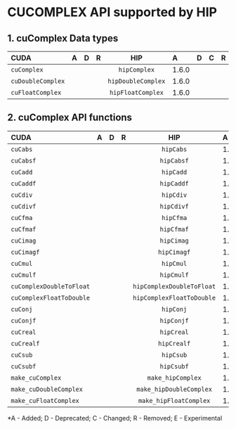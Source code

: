 # CUCOMPLEX API supported by HIP

## **1. cuComplex Data types**

|**CUDA**|**A**|**D**|**R**|**HIP**|**A**|**D**|**C**|**R**|**E**|
|:--|:-:|:-:|:-:|:-:|:--|:-:|:-:|:-:|:-:|
|`cuComplex`| | | |`hipComplex`|1.6.0| | | | |
|`cuDoubleComplex`| | | |`hipDoubleComplex`|1.6.0| | | | |
|`cuFloatComplex`| | | |`hipFloatComplex`|1.6.0| | | | |

## **2. cuComplex API functions**

|**CUDA**|**A**|**D**|**R**|**HIP**|**A**|**D**|**C**|**R**|**E**|
|:--|:-:|:-:|:-:|:-:|:--|:-:|:-:|:-:|:-:|
|`cuCabs`| | | |`hipCabs`|1.6.0| | | | |
|`cuCabsf`| | | |`hipCabsf`|1.6.0| | | | |
|`cuCadd`| | | |`hipCadd`|1.6.0| | | | |
|`cuCaddf`| | | |`hipCaddf`|1.6.0| | | | |
|`cuCdiv`| | | |`hipCdiv`|1.6.0| | | | |
|`cuCdivf`| | | |`hipCdivf`|1.6.0| | | | |
|`cuCfma`| | | |`hipCfma`|1.6.0| | | | |
|`cuCfmaf`| | | |`hipCfmaf`|1.6.0| | | | |
|`cuCimag`| | | |`hipCimag`|1.6.0| | | | |
|`cuCimagf`| | | |`hipCimagf`|1.6.0| | | | |
|`cuCmul`| | | |`hipCmul`|1.6.0| | | | |
|`cuCmulf`| | | |`hipCmulf`|1.6.0| | | | |
|`cuComplexDoubleToFloat`| | | |`hipComplexDoubleToFloat`|1.6.0| | | | |
|`cuComplexFloatToDouble`| | | |`hipComplexFloatToDouble`|1.6.0| | | | |
|`cuConj`| | | |`hipConj`|1.6.0| | | | |
|`cuConjf`| | | |`hipConjf`|1.6.0| | | | |
|`cuCreal`| | | |`hipCreal`|1.6.0| | | | |
|`cuCrealf`| | | |`hipCrealf`|1.6.0| | | | |
|`cuCsub`| | | |`hipCsub`|1.6.0| | | | |
|`cuCsubf`| | | |`hipCsubf`|1.6.0| | | | |
|`make_cuComplex`| | | |`make_hipComplex`|1.6.0| | | | |
|`make_cuDoubleComplex`| | | |`make_hipDoubleComplex`|1.6.0| | | | |
|`make_cuFloatComplex`| | | |`make_hipFloatComplex`|1.6.0| | | | |


\*A - Added; D - Deprecated; C - Changed; R - Removed; E - Experimental